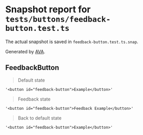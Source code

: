 # Snapshot report for `tests/buttons/feedback-button.test.ts`

The actual snapshot is saved in `feedback-button.test.ts.snap`.

Generated by [AVA](https://avajs.dev).

## FeedbackButton

> Default state

    '<button id="feedback-button">Example</button>'

> Feedback state

    '<button id="feedback-button">Feedback Example</button>'

> Back to default state

    '<button id="feedback-button">Example</button>'
